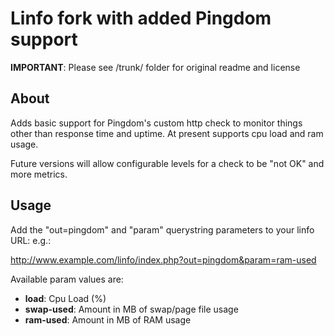 # Linfo fork with added Pingdom support

__IMPORTANT__: Please see /trunk/ folder for original readme and license

## About

Adds basic support for Pingdom's custom http check to monitor things other than response time and uptime.  At present supports cpu load and ram usage.

Future versions will allow configurable levels for a check to be "not OK" and more metrics.

## Usage

Add the "out=pingdom" and "param" querystring parameters to your linfo URL: e.g.:

http://www.example.com/linfo/index.php?out=pingdom&param=ram-used

Available param values are:

* __load__: Cpu Load (%)
* __swap-used__: Amount in MB of swap/page file usage
* __ram-used__: Amount in MB of RAM usage